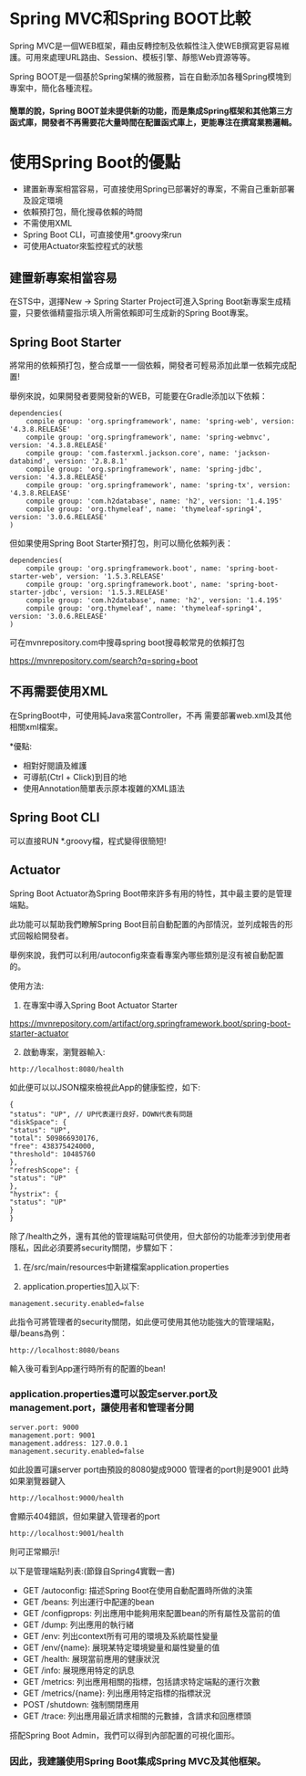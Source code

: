 
# Spring MVC和Spring BOOT比較


Spring MVC是一個WEB框架，藉由反轉控制及依賴性注入使WEB撰寫更容易維護。可用來處理URL路由、Session、模板引擎、靜態Web資源等等。

<!--，以下是簡單的流程圖：-->
<!--
![](img/mvc.jpg)-->
Spring BOOT是一個基於Spring架構的微服務，旨在自動添加各種Spring模塊到專案中，簡化各種流程。

#### 簡單的說，Spring BOOT並未提供新的功能，而是集成Spring框架和其他第三方函式庫，開發者不再需要花大量時間在配置函式庫上，更能專注在撰寫業務邏輯。

# 使用Spring Boot的優點

* 建置新專案相當容易，可直接使用Spring已部署好的專案，不需自己重新部署及設定環境
* 依賴預打包，簡化搜尋依賴的時間
* 不需使用XML
* Spring Boot CLI，可直接使用*.groovy來run
* 可使用Actuator來監控程式的狀態

## __建置新專案相當容易__
在STS中，選擇New -> Spring Starter Project可進入Spring Boot新專案生成精靈，只要依循精靈指示填入所需依賴即可生成新的Spring Boot專案。


## __Spring Boot Starter__

將常用的依賴預打包，整合成單一一個依賴，開發者可輕易添加此單一依賴完成配置!

舉例來說，如果開發者要開發新的WEB，可能要在Gradle添加以下依賴：
```
dependencies(
    compile group: 'org.springframework', name: 'spring-web', version: '4.3.8.RELEASE'
    compile group: 'org.springframework', name: 'spring-webmvc', version: '4.3.8.RELEASE'
    compile group: 'com.fasterxml.jackson.core', name: 'jackson-databind', version: '2.8.8.1'
    compile group: 'org.springframework', name: 'spring-jdbc', version: '4.3.8.RELEASE'
    compile group: 'org.springframework', name: 'spring-tx', version: '4.3.8.RELEASE'
    compile group: 'com.h2database', name: 'h2', version: '1.4.195'
    compile group: 'org.thymeleaf', name: 'thymeleaf-spring4', version: '3.0.6.RELEASE'
)
```

但如果使用Spring Boot Starter預打包，則可以簡化依賴列表：
```
dependencies(
    compile group: 'org.springframework.boot', name: 'spring-boot-starter-web', version: '1.5.3.RELEASE'
    compile group: 'org.springframework.boot', name: 'spring-boot-starter-jdbc', version: '1.5.3.RELEASE'
    compile group: 'com.h2database', name: 'h2', version: '1.4.195'
    compile group: 'org.thymeleaf', name: 'thymeleaf-spring4', version: '3.0.6.RELEASE'
)

```
可在mvnrepository.com中搜尋spring boot搜尋較常見的依賴打包

https://mvnrepository.com/search?q=spring+boot

## __不再需要使用XML__

在SpringBoot中，可使用純Java來當Controller，不再
需要部署web.xml及其他相關xml檔案。

*優點:

* 相對好閱讀及維護
* 可導航(Ctrl + Click)到目的地
* 使用Annotation簡單表示原本複雜的XML語法

## __Spring Boot CLI__

可以直接RUN *.groovy檔，程式變得很簡短!




## __Actuator__

Spring Boot Actuator為Spring Boot帶來許多有用的特性，其中最主要的是管理端點。

此功能可以幫助我們瞭解Spring Boot目前自動配置的內部情況，並列成報告的形式回報給開發者。

舉例來說，我們可以利用/autoconfig來查看專案內哪些類別是沒有被自動配置的。

使用方法:

1. 在專案中導入Spring Boot Actuator Starter

https://mvnrepository.com/artifact/org.springframework.boot/spring-boot-starter-actuator


2. 啟動專案，瀏覽器輸入:
```
http://localhost:8080/health
```

如此便可以以JSON檔來檢視此App的健康監控，如下:
```
{
"status": "UP", // UP代表運行良好，DOWN代表有問題
"diskSpace": {
"status": "UP",
"total": 509866930176,
"free": 438375424000,
"threshold": 10485760
},
"refreshScope": {
"status": "UP"
},
"hystrix": {
"status": "UP"
}
}
```

除了/health之外，還有其他的管理端點可供使用，但大部份的功能牽涉到使用者隱私，因此必須要將security關閉，步驟如下：

1. 在/src/main/resources中新建檔案application.properties

2. application.properties加入以下:
```
management.security.enabled=false
```
此指令可將管理者的security關閉，如此便可使用其他功能強大的管理端點，舉/beans為例：
```
http://localhost:8080/beans
```

輸入後可看到App運行時所有的配置的bean!

### application.properties還可以設定server.port及management.port，讓使用者和管理者分開

```
server.port: 9000 
management.port: 9001
management.address: 127.0.0.1
management.security.enabled=false
```
如此設置可讓server port由預設的8080變成9000
管理者的port則是9001
此時如果瀏覽器鍵入
```
http://localhost:9000/health
```
會顯示404錯誤，但如果鍵入管理者的port
```
http://localhost:9001/health
```
則可正常顯示!

以下是管理端點列表:(節錄自Spring4實戰一書)

* GET /autoconfig: 描述Spring Boot在使用自動配置時所做的決策
* GET /beans: 列出運行中配運的bean
* GET /configprops: 列出應用中能夠用來配置bean的所有屬性及當前的值
* GET /dump: 列出應用的執行緒
* GET /env: 列出context所有可用的環境及系統屬性變量
* GET /env/{name}: 展現某特定環境變量和屬性變量的值
* GET /health: 展現當前應用的健康狀況
* GET /info: 展現應用特定的訊息
* GET /metrics: 列出應用相關的指標，包括請求特定端點的運行次數
* GET /metrics/{name}: 列出應用特定指標的指標狀況
* POST /shutdown: 強制關閉應用
* GET /trace: 列出應用最近請求相關的元數據，含請求和回應標頭


搭配Spring Boot Admin，我們可以得到內部配置的可視化圖形。

### 因此，我建議使用Spring Boot集成Spring MVC及其他框架。
